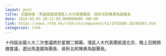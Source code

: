 ```yaml
---
layout: post
title: 全國兩會｜馬逢國當選港區人大代表團團長　吳秋北和陳勇為副團長
date: 2024-03-03 20:12:03.000000000 +08:00
link: https://news.rthk.hk/rthk/ch/component/k2/1742896-20240303.htm
categories: rthk
---
```


十四屆全國人大二次會議將於星期二開幕。港區人大代表團抵達北京，晚上召開預備會議，選出馬逢國為團長、吳秋北和陳勇為副團長。
